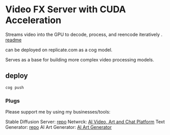 # Video FX Server with CUDA Acceleration

Streams video into the GPU to decode, process, and reencode iteratively .
[readme](replicate/readme.md)

can be deployed on replicate.com as a cog model.

Serves as a base for building more complex video processing models.

## deploy

```bash
cog push
```

### Plugs

Please support me by using my businesses/tools:

Stable Diffusion Server: [repo](https://github.com/lee101/stable-diffusion-server)
Netwrck: [AI Video, Art and Chat Platform](https://netwrck.com)
Text Generator: [repo](https://github.com/TextGeneratorio/text-generator.io)
AI Art Generator: [AI Art Generator](https://ebank.nz)
